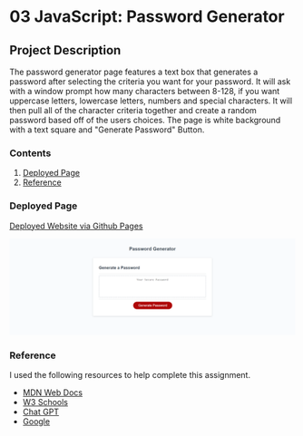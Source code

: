 # 03 JavaScript: Password Generator

##  Project Description
The password generator page features a text box that generates a password after selecting the criteria you want for your password. It will ask with a window prompt how many characters between 8-128, if you want uppercase letters, lowercase letters, numbers and special characters. It will then pull all of the character criteria together and create a random password based off of the users choices. The page is white background with a text square and "Generate Password" Button. 

### Contents

1. [Deployed Page](#deployed-page)
2. [Reference](#reference)

### Deployed Page
[Deployed Website via Github Pages](https://neuroventure.github.io/JavaScript-Challenge-03/)

![Deployed page Screenshot](neuroventure.github.io_JavaScript-Challenge-03_.png)


### Reference

I used the following resources to help complete this assignment.
+ [MDN Web Docs](https://developer.mozilla.org/en-US/)
+ [W3 Schools](https://www.w3schools.com/)
+ [Chat GPT](https://chat.openai.com/)
+ [Google](google.com)


